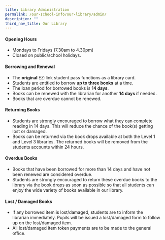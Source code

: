 ```yaml
---
title: Library Administration
permalink: /our-school-info/our-library/admin/
description: ""
third_nav_title: Our Library
---
```

#### **Opening Hours**
* Mondays to Fridays (7.30am to 4.30pm) 
* Closed on public/school holidays.

#### **Borrowing and Renewal**
* The **original** EZ-link student pass functions as a library card.
* Students are entitled to borrow **up to three books** at a time.
* The loan period for borrowed books is **14 days**.
* Books can be renewed with the librarian for another **14 days** if needed.
* Books that are overdue cannot be renewed.

#### **Returning Books**
* Students are strongly encouraged to borrow what they can complete reading in 14 days. This will reduce the chance of the book(s) getting lost or damaged.
* Books can be returned via the book drops available at both the Level 1 and Level 3 libraries. The returned books will be removed from the students accounts within 24 hours.

#### **Overdue Books**
* Books that have been borrowed for more than 14 days and have not been renewed are considered overdue.
* Students are strongly encouraged to return these overdue books to the library via the book drops as soon as possible so that all students can enjoy the wide variety of books available in our library.

#### **Lost / Damaged Books**
* If any borrowed item is lost/damaged, students are to inform the librarian immediately. Pupils will be issued a lost/damaged form to follow up on the lost/damaged item.
* All lost/damaged item token payments are to be made to the general office.